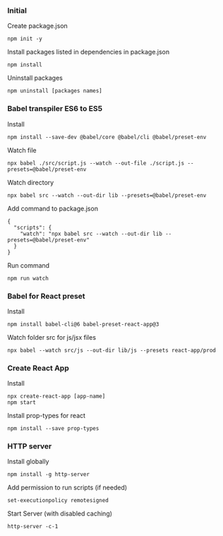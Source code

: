 ### Initial

Create package.json

```
npm init -y
```

Install packages listed in dependencies in package.json

```
npm install
```

Uninstall packages

```
npm uninstall [packages names]
```

### Babel transpiler ES6 to ES5

Install

```
npm install --save-dev @babel/core @babel/cli @babel/preset-env
```

Watch file

```
npx babel ./src/script.js --watch --out-file ./script.js --presets=@babel/preset-env
```

Watch directory

```
npx babel src --watch --out-dir lib --presets=@babel/preset-env
```

Add command to package.json

```
{
  "scripts": {
    "watch": "npx babel src --watch --out-dir lib --presets=@babel/preset-env"
  }
}
```

Run command

```
npm run watch
```

### Babel for React preset

Install

```
npm install babel-cli@6 babel-preset-react-app@3
```

Watch folder src for js/jsx files

```
npx babel --watch src/js --out-dir lib/js --presets react-app/prod
```

### Create React App

Install

```
npx create-react-app [app-name]
npm start
```

Install prop-types for react

```
npm install --save prop-types
```

### HTTP server

Install globally

```
npm install -g http-server
```

Add permission to run scripts (if needed)

```
set-executionpolicy remotesigned
```

Start Server (with disabled caching)

```
http-server -c-1
```
